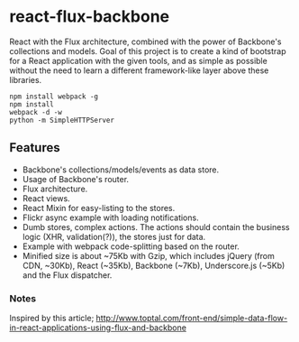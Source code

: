 react-flux-backbone
===================

React with the Flux architecture, combined with the power of Backbone's collections and models.
Goal of this project is to create a kind of bootstrap for a React application with the given tools, 
and as simple as possible without the need to learn a different framework-like layer above these libraries.

````
npm install webpack -g
npm install
webpack -d -w
python -m SimpleHTTPServer
````

## Features
- Backbone's collections/models/events as data store.
- Usage of Backbone's router.
- Flux architecture.
- React views.
- React Mixin for easy-listing to the stores.
- Flickr async example with loading notifications.
- Dumb stores, complex actions. The actions should contain the business logic (XHR, validation(?)), 
the stores just for data.
- Example with webpack code-splitting based on the router.
- Minified size is about ~75Kb with Gzip, which includes jQuery (from CDN, ~30Kb), React (~35Kb), Backbone (~7Kb), 
Underscore.js (~5Kb) and the Flux dispatcher.

### Notes
Inspired by this article; http://www.toptal.com/front-end/simple-data-flow-in-react-applications-using-flux-and-backbone
